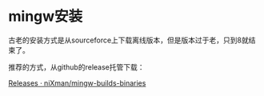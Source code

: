 # mingw安装

古老的安装方式是从sourceforce上下载离线版本，但是版本过于老，只到8就结束了。

推荐的方式，从github的release托管下载：

[Releases · niXman/mingw-builds-binaries](https://github.com/niXman/mingw-builds-binaries/releases)
